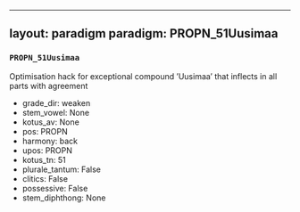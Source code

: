 
---
layout: paradigm
paradigm: PROPN_51Uusimaa
---
### ` PROPN_51Uusimaa `

Optimisation hack for exceptional compound ’Uusimaa’ that inflects in all parts with agreement
* grade_dir: weaken
* stem_vowel: None
* kotus_av: None
* pos: PROPN
* harmony: back
* upos: PROPN
* kotus_tn: 51
* plurale_tantum: False
* clitics: False
* possessive: False
* stem_diphthong: None
